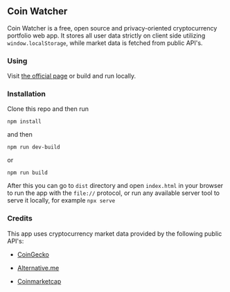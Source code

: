 ## Coin Watcher

Coin Watcher is a free, open source and privacy-oriented cryptocurrency portfolio web app.
It stores all user data strictly on client side utilizing `window.localStorage`, while market data is fetched from public API's.

### Using

Visit [the official page](https://tiramisu77.github.io/CoinWatcher/) or build and run locally.

### Installation

Clone this repo and then run

`npm install`

and then

`npm run dev-build`

or

`npm run build`

After this you can go to `dist` directory and open `index.html` in your browser to run the app with the `file://` protocol, or run any available server tool to serve it locally, for example `npx serve`

### Credits

This app uses cryptocurrency market data provided by the following public API's:

-   [CoinGecko](https://www.coingecko.com/api)

-   [Alternative.me](https://alternative.me/crypto/api/)

-   [Coinmarketcap](https://api.coinmarketcap.com)
